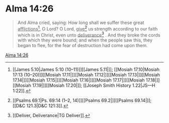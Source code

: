 # Alma 14:26

> And Alma cried, saying: How long shall we suffer these great <u>afflictions</u>[^a], O Lord? O Lord, <u>give</u>[^b] us strength according to our faith which is in Christ, even unto <u>deliverance</u>[^c] . And they broke the cords with which they were bound; and when the people saw this, they began to flee, for the fear of destruction had come upon them.

[Alma 14:26](https://www.churchofjesuschrist.org/study/scriptures/bofm/alma/14?lang=eng&id=p26#p26)


[^a]: [[James 5.10|James 5:10 (10–11)]][[James 5.11|]]; [[Mosiah 17.10|Mosiah 17:13 (10–20)]][[Mosiah 17.11|]][[Mosiah 17.12|]][[Mosiah 17.13|]][[Mosiah 17.14|]][[Mosiah 17.15|]][[Mosiah 17.16|]][[Mosiah 17.17|]][[Mosiah 17.18|]][[Mosiah 17.19|]][[Mosiah 17.20|]]; [[Joseph Smith History 1.22|JS—H 1:22]].  
[^b]: [[Psalms 69.1|Ps. 69:14 (1–2, 14)]][[Psalms 69.2|]][[Psalms 69.14|]]; [[D&C 121.3|D&C 121:3]].  
[^c]: [[Deliver, Deliverance|TG Deliver]].  
